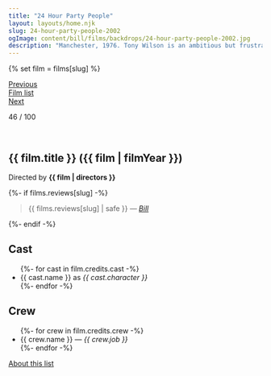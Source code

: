 ```yaml
---
title: "24 Hour Party People"
layout: layouts/home.njk
slug: 24-hour-party-people-2002
ogImage: content/bill/films/backdrops/24-hour-party-people-2002.jpg
description: "Manchester, 1976. Tony Wilson is an ambitious but frustrated local TV news reporter looking for a way to make his mark. After witnessing a life-changing concert by a band known as the Sex Pistols, he persuades his station to televise one of their performances, and soon Manchester's punk groups are clamoring for him to manage them. Riding the wave of a musical revolution, Wilson and his friends create the legendary Factory Records label and The Hacienda club."
---
```


{% set film = films[slug] %}

<nav class="films">
  <div class="prev">
    <a href="../black-hawk-down-2001"><i class="fa-solid fa-chevron-left fa-xs"></i> Previous</a>
  </div>
  <div>
    <a href="../">Film list</a>
  </div>
  <div class="next">
    <a href="../man-on-the-train-2002">Next <i class="fa-solid fa-chevron-right fa-xs"></i></a>
  </div>
</nav>

<p>46 / 100</p>

<article class="film slug-24-hour-party-people-2002">
  <div class="backdrop-and-poster">
    <img class="poster" src="../films/posters/{{ slug }}.jpg" alt="">
    <img class="backdrop" src="../films/backdrops/{{ slug }}.jpg" alt="">
  </div>

  <h1>{{ film.title }} ({{ film | filmYear }})</h1>

  

  <p class="director">
    Directed by <strong>{{ film | directors }}</strong>
  </p>

  {%- if films.reviews[slug] -%}
    <blockquote> 
      {{ films.reviews[slug] | safe }} <em>—&nbsp;<a href="/bill">Bill</a></em>
    </blockquote> 
  {%- endif -%}

  <h2>
    Cast
  </h2>
  <ul>
    {%- for cast in film.credits.cast -%}
      <li>
        {{ cast.name }} as <em>{{ cast.character }}</em>
      </li>
    {%- endfor -%}
  </ul>

  <h2>
    Crew
  </h2>
  <ul>
    {%- for crew in film.credits.crew -%}
      <li>
        {{ crew.name }} &mdash; <em>{{ crew.job }}</em>
      </li>
    {%- endfor -%}
  </ul>
</article>
<footer>
  <a href="../about">About this list</a>
</footer>
